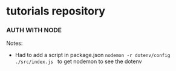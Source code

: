 # tutorials repository

### AUTH WITH NODE

Notes:

- Had to add a script in package.json `nodemon -r dotenv/config ./src/index.js ` to get nodemon to see the dotenv
